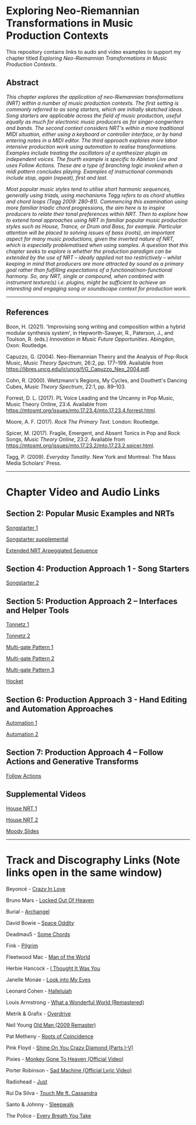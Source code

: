 # Exploring Neo-Riemannian Transformations in Music Production Contexts
This repository contains links to audo and video examples to support my chapter titled _Exploring Neo-Riemannian Transformations in Music Production Contexts_.

## Abstract
_This chapter explores the application of neo-Riemannian transformations (NRT) within a number of music production contexts. The first setting is commonly referred to as song starters, which are initially sketched ideas. Song starters are applicable across the field of music production, useful equally as much for electronic music producers as for singer-songwriters and bands. The second context considers NRT's within a more traditional MIDI situation, either using a keyboard or controller interface, or by hand entering notes in a MIDI editor. The third approach explores more labor intensive production work using automation to realise transformations. Examples include treating the oscillators of a synthesizer plugin as independent voices. The fourth example is specific to Ableton Live and uses Follow Actions. These are a type of branching logic invoked when a midi pattern concludes playing. Examples of instructional commands include stop, again (repeat), first and last._

_Most popular music styles tend to utilise short harmonic sequences, generally using triads, using mechanisms Tagg refers to as chord shuttles and chord loops (Tagg 2009: 280–81). Commencing this examination using more familiar triadic chord progressions, the aim here is to inspire producers to relate their tonal preferences within NRT. Then to explore how to extend tonal approaches using NRT in familiar popular music production styles such as House, Trance, or Drum and Bass, for example. Particular attention will be placed to solving issues of bass (roots), an important aspect for many music productions, given the inverted nature of NRT, which is especially problematised when using samples. A question that this chapter seeks to explore is whether the production paradigm can be extended by the use of NRT – ideally applied not too restrictively – whilst keeping in mind that producers are more attracted by sound as a primary goal rather than fulfilling expectations of a functional/non-functional harmony. So, any NRT, single or compound, when combined with instrument texture(s) i.e. plugins, might be sufficient to achieve an interesting and engaging song or soundscape context for production work._ 

***********************************************************************************************************************************************************


## References

Boon, H. (2021). 'Improvising song writing and composition within a hybrid modular synthesis system', in Hepworth-Sawyer, R., Paterson, J., and Toulson, R. (eds.) _Innovation in Music Future Opportunities_. Abingdon, Oxon: Routledge.

Capuzzo, G. (2004). Neo-Riemannian Theory and the Analysis of Pop-Rock Music, _Music Theory Spectrum_, 26:2, pp. 177–199. Available from https://libres.uncg.edu/ir/uncg/f/G_Capuzzo_Neo_2004.pdf.

Cohn, R. (2000). Weitzmann's Regions, My Cycles, and Douthett's Dancing Cubes, _Music Theory Spectrum_, 22:1, pp. 89–103.

Forrest, D. L. (2017). PL Voice Leading and the Uncanny in Pop Music, Music Theory Online, 23:4. Available from https://mtosmt.org/issues/mto.17.23.4/mto.17.23.4.forrest.html. 

Moore, A. F. (2017). _Rock The Primary Text_. London: Routledge. 

Spicer, M. (2017). Fragile, Emergent, and Absent Tonics in Pop and Rock Songs, _Music Theory Online_, 23:2. Available from https://mtosmt.org/issues/mto.17.23.2/mto.17.23.2.spicer.html. 

Tagg, P. (2009). _Everyday Tonality_. New York and Montreal: The Mass Media Scholars' Press.

***********************************************************************************************************************************************************

# Chapter Video and Audio Links

## Section 2: Popular Music Examples and NRTs

   [Songstarter 1](https://youtu.be/-sSwje8hwwc)

   [Songstarter supplemental](https://youtu.be/AIR39h_YPc0)

   [Extended NRT Arpeggiated Sequence](https://youtu.be/AoyLePyzl6M)

## Section 4: Production Approach 1 - Song Starters

   [Songstarter 2](https://youtu.be/4Kbi1YRwGxs)

## Section 5: Production Approach 2 – Interfaces and Helper Tools

   [Tonnetz 1](https://youtu.be/JzSJv5gHpAM)

   [Tonnetz 2](https://youtu.be/jOheAeS5ntA)
   
   [Multi-gate Pattern 1](https://youtu.be/acJkKk88Jec)
   
   [Multi-gate Pattern 2](https://youtu.be/xTKVaNNvAgA)
   
   [Multi-gate Pattern 3](https://youtu.be/TC-6Hnp8JOg)
   
   [Hocket](https://youtu.be/0EeYGaEZLVk)

## Section 6: Production Approach 3 - Hand Editing and Automation Approaches

   [Automation 1](https://youtu.be/N1Vny15AGNE)

   [Automation 2](https://youtu.be/6pr182fhr9Q)

## Section 7: Production Approach 4 – Follow Actions and Generative Transforms
   [Follow Actions]()

## Supplemental Videos
   
   [House NRT 1](https://youtu.be/ksdF5tGKNcA)
   
   [House NRT 2](https://youtu.be/3FgMiCDdCnE)
   
   [Moody Slides](TBC)

***********************************************************************************************************************************************************

# Track and Discography Links (Note links open in the same window)

Beyoncé - [Crazy In Love](https://youtu.be/ViwtNLUqkMY)

Bruno Mars - [Locked Out Of Heaven](https://youtu.be/e-fA-gBCkj0)

Burial - [Archangel](https://youtu.be/afyABj8oFVI)

David Bowie – [Space Oddity](https://youtu.be/iYYRH4apXDo)

Deadmau5 - [Some Chords](https://youtu.be/__2ABJjxzNo)

Fink - [Pilgrim](https://youtu.be/eRjm9dupL1k)

Fleetwood Mac - [Man of the World](https://youtu.be/8YaoGuBrqao)

Herbie Hancock - [I Thought It Was You](https://youtu.be/868YQyzPBkg)

Janelle Monáe - [Look into My Eyes](https://youtu.be/KKWE2JVjrN0)

Leonard Cohen - [Hallelujah](https://youtu.be/ttEMYvpoR-k)

Louis Armstrong - [What a Wonderful World (Remastered)](https://youtu.be/e1FN047_LT0)

Metrik & Grafix - [Overdrive](https://youtu.be/dZqWjgyR9rU)

Neil Young [Old Man (2009 Remaster)](https://youtu.be/rAtDrFdomN4)

Pat Metheny - [Roots of Coincidence](https://youtu.be/KAcr39zCvqM)

Pink Floyd - [Shine On You Crazy Diamond (Parts I-V)](https://youtu.be/54W8kktFE_o?t=518)

Pixies - [Monkey Gone To Heaven (Official Video)](https://youtu.be/EHC9HE7vazI)

Porter Robinson - [Sad Machine (Official Lyric Video)](https://youtu.be/HAIDqt2aUek)

Radiohead - [Just](https://youtu.be/oIFLtNYI3Ls)

Rui Da Silva - [Touch Me ft. Cassandra](https://youtu.be/3FkApmj8K1M)

Santo & Johnny - [Sleepwalk](https://youtu.be/co0qrS8wUaQ)

The Police - [Every Breath You Take](https://youtu.be/OMOGaugKpzs?t=79) 
